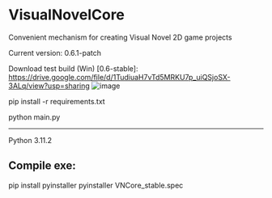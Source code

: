 # VisualNovelCore
Convenient mechanism for creating Visual Novel 2D game projects

Current version: 0.6.1-patch

Download test build (Win) [0.6-stable]: https://drive.google.com/file/d/1TudiuaH7vTd5MRKU7p_uiQSjoSX-3ALq/view?usp=sharing
![image](https://user-images.githubusercontent.com/32211521/231502590-1c1b608c-1bac-4b3c-9c04-3cdf0ae7415b.png)


pip install -r requirements.txt

python main.py

---
Python 3.11.2


Compile exe:
---
pip install pyinstaller
pyinstaller VNCore_stable.spec
